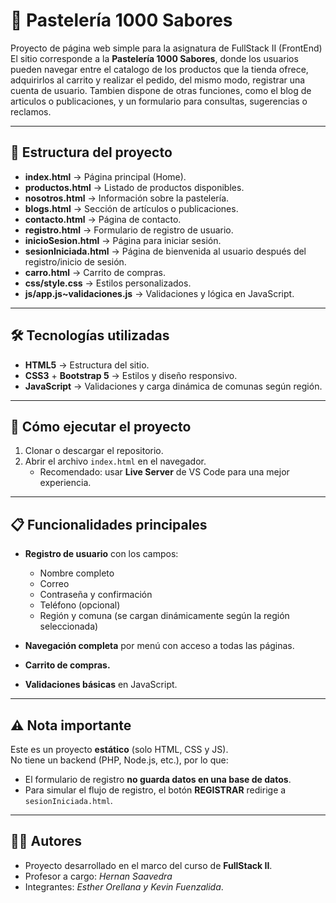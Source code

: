 # 🍰 Pastelería 1000 Sabores

Proyecto de página web simple para la asignatura de FullStack II (FrontEnd) 
El sitio corresponde a la **Pastelería 1000 Sabores**, donde los usuarios pueden navegar entre el catalogo de los productos que la tienda ofrece, adquirirlos al carrito y realizar el pedido, del mismo modo, registrar una cuenta de usuario. Tambien dispone de otras funciones, como el blog de articulos o publicaciones, y un formulario para consultas, sugerencias o reclamos.

---

## 📂 Estructura del proyecto

- **index.html** → Página principal (Home).  
- **productos.html** → Listado de productos disponibles.  
- **nosotros.html** → Información sobre la pastelería.  
- **blogs.html** → Sección de artículos o publicaciones.  
- **contacto.html** → Página de contacto.  
- **registro.html** → Formulario de registro de usuario.  
- **inicioSesion.html** → Página para iniciar sesión.  
- **sesionIniciada.html** → Página de bienvenida al usuario después del registro/inicio de sesión.  
- **carro.html** → Carrito de compras.  
- **css/style.css** → Estilos personalizados.  
- **js/app.js~validaciones.js** → Validaciones y lógica en JavaScript.  

---

## 🛠️ Tecnologías utilizadas

- **HTML5** → Estructura del sitio.  
- **CSS3** + **Bootstrap 5** → Estilos y diseño responsivo.  
- **JavaScript** → Validaciones y carga dinámica de comunas según región.  

---

## 🚀 Cómo ejecutar el proyecto

1. Clonar o descargar el repositorio.  
2. Abrir el archivo `index.html` en el navegador.  
   - Recomendado: usar **Live Server** de VS Code para una mejor experiencia.  

---

## 📋 Funcionalidades principales

- **Registro de usuario** con los campos:
  - Nombre completo
  - Correo
  - Contraseña y confirmación
  - Teléfono (opcional)
  - Región y comuna (se cargan dinámicamente según la región seleccionada)

- **Navegación completa** por menú con acceso a todas las páginas.  
- **Carrito de compras.**  
- **Validaciones básicas** en JavaScript.  

---

## ⚠️ Nota importante

Este es un proyecto **estático** (solo HTML, CSS y JS).  
No tiene un backend (PHP, Node.js, etc.), por lo que:
- El formulario de registro **no guarda datos en una base de datos**.  
- Para simular el flujo de registro, el botón **REGISTRAR** redirige a `sesionIniciada.html`.  

---

## 👨‍💻 Autores

- Proyecto desarrollado en el marco del curso de **FullStack II**.
- Profesor a cargo: *Hernan Saavedra*  
- Integrantes: *Esther Orellana y Kevin Fuenzalida*.  
